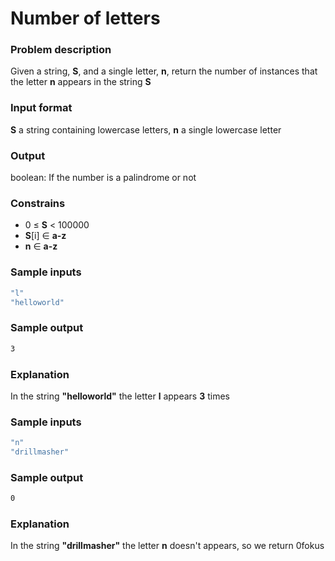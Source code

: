 # Number of letters

### Problem description

Given a string, **S**, and a single letter, **n**, return the number of instances that the letter **n** appears in the string **S**

### Input format

**S** a string containing lowercase letters, **n** a single lowercase letter

### Output

boolean: If the number is a palindrome or not

### Constrains

-   0 &#8804; **S** < 100000
-   **S**[i] &#8712; **a-z**
-   **n** &#8712; **a-z**

### Sample inputs

```bash
"l"
"helloworld"
```

### Sample output

```bash
3
```

### Explanation

In the string **"helloworld"** the letter **l** appears **3** times

### Sample inputs

```bash
"n"
"drillmasher"
```

### Sample output

```bash
0
```

### Explanation

In the string **"drillmasher"** the letter **n** doesn't appears, so we return 0fokus

